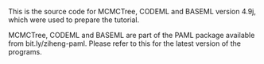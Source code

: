 This is the source code for MCMCTree, CODEML and BASEML version 4.9j, which were
used to prepare the tutorial.

MCMCTree, CODEML and BASEML are part of the PAML package available from
bit.ly/ziheng-paml. Please refer to this for the latest version of the programs.
